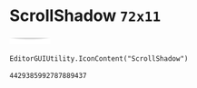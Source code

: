 # ScrollShadow `72x11`
<img src="/img/ScrollShadow.png" width=72 height=11>

``` CSharp
EditorGUIUtility.IconContent("ScrollShadow")
```
```
4429385992787889437
```
